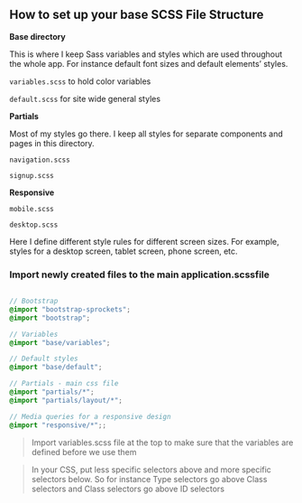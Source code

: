 ## How to set up your base SCSS File Structure

**Base directory**

This is where I keep Sass variables and styles which are used throughout the whole app. For instance default font sizes and default elements’ styles.

```variables.scss``` to hold color variables

```default.scss``` for site wide general styles

**Partials**

Most of my styles go there. I keep all styles for separate components and pages in this directory.

``navigation.scss``

```signup.scss```

**Responsive**

```mobile.scss```

```desktop.scss```

Here I define different style rules for different screen sizes. For example, styles for a desktop screen, tablet screen, phone screen, etc.


### Import newly created files to the main application.scssfile


``` scss

// Bootstrap 
@import "bootstrap-sprockets";
@import "bootstrap";

// Variables 
@import "base/variables";

// Default styles
@import "base/default";

// Partials - main css file 
@import "partials/*";
@import "partials/layout/*";

// Media queries for a responsive design
@import "responsive/*";;

```


 > Import variables.scss file at the top to make sure that the variables are defined before we use them

 > In your CSS, put less specific selectors above and more specific selectors below. So for instance Type selectors go above Class selectors and Class selectors go above ID selectors